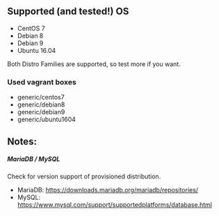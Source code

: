 ## Supported (and tested!) OS
- CentOS 7
- Debian 8
- Debian 9
- Ubuntu 16.04

Both Distro Families are supported, so test more if you want.

### Used vagrant boxes
- generic/centos7
- generic/debian8
- generic/debian9
- generic/ubuntu1604

## Notes:

##### MariaDB / MySQL
Check for version support of provisioned distribution.
- MariaDB: https://downloads.mariadb.org/mariadb/repositories/
- MySQL: https://www.mysql.com/support/supportedplatforms/database.html